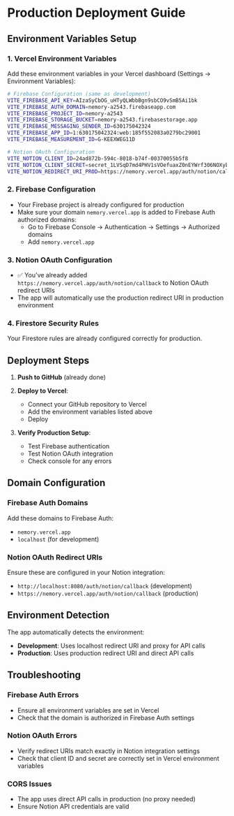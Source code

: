 # Production Deployment Guide

## Environment Variables Setup

### 1. Vercel Environment Variables
Add these environment variables in your Vercel dashboard (Settings → Environment Variables):

```bash
# Firebase Configuration (same as development)
VITE_FIREBASE_API_KEY=AIzaSyCbOG_uHTyQLWbbBgn9sbCO9vSmB5Ai1bk
VITE_FIREBASE_AUTH_DOMAIN=nemory-a2543.firebaseapp.com
VITE_FIREBASE_PROJECT_ID=nemory-a2543
VITE_FIREBASE_STORAGE_BUCKET=nemory-a2543.firebasestorage.app
VITE_FIREBASE_MESSAGING_SENDER_ID=630175042324
VITE_FIREBASE_APP_ID=1:630175042324:web:185f552083a0279bc29001
VITE_FIREBASE_MEASUREMENT_ID=G-KEEXWEG11D

# Notion OAuth Configuration
VITE_NOTION_CLIENT_ID=24ad872b-594c-8018-b74f-00370055b5f8
VITE_NOTION_CLIENT_SECRET=secret_1LVSqD7md4PHV1sVOefuaxZ0nEYWrf306NOXybGMaMz
VITE_NOTION_REDIRECT_URI_PROD=https://nemory.vercel.app/auth/notion/callback
```

### 2. Firebase Configuration
- Your Firebase project is already configured for production
- Make sure your domain `nemory.vercel.app` is added to Firebase Auth authorized domains:
  - Go to Firebase Console → Authentication → Settings → Authorized domains
  - Add `nemory.vercel.app`

### 3. Notion OAuth Configuration
- ✅ You've already added `https://nemory.vercel.app/auth/notion/callback` to Notion OAuth redirect URIs
- The app will automatically use the production redirect URI in production environment

### 4. Firestore Security Rules
Your Firestore rules are already configured correctly for production.

## Deployment Steps

1. **Push to GitHub** (already done)
2. **Deploy to Vercel**:
   - Connect your GitHub repository to Vercel
   - Add the environment variables listed above
   - Deploy

3. **Verify Production Setup**:
   - Test Firebase authentication
   - Test Notion OAuth integration
   - Check console for any errors

## Domain Configuration

### Firebase Auth Domains
Add these domains to Firebase Auth:
- `nemory.vercel.app`
- `localhost` (for development)

### Notion OAuth Redirect URIs
Ensure these are configured in your Notion integration:
- `http://localhost:8080/auth/notion/callback` (development)
- `https://nemory.vercel.app/auth/notion/callback` (production)

## Environment Detection
The app automatically detects the environment:
- **Development**: Uses localhost redirect URI and proxy for API calls
- **Production**: Uses production redirect URI and direct API calls

## Troubleshooting

### Firebase Auth Errors
- Ensure all environment variables are set in Vercel
- Check that the domain is authorized in Firebase Auth settings

### Notion OAuth Errors
- Verify redirect URIs match exactly in Notion integration settings
- Check that client ID and secret are correctly set in Vercel environment variables

### CORS Issues
- The app uses direct API calls in production (no proxy needed)
- Ensure Notion API credentials are valid